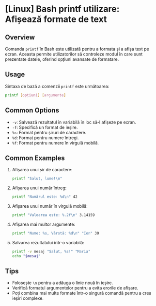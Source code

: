 # [Linux] Bash printf utilizare: Afișează formate de text

## Overview
Comanda `printf` în Bash este utilizată pentru a formata și a afișa text pe ecran. Aceasta permite utilizatorilor să controleze modul în care sunt prezentate datele, oferind opțiuni avansate de formatare.

## Usage
Sintaxa de bază a comenzii `printf` este următoarea:

```bash
printf [opțiuni] [argumente]
```

## Common Options
- `-v`: Salvează rezultatul în variabilă în loc să-l afișeze pe ecran.
- `-f`: Specifică un format de ieșire.
- `%s`: Format pentru șiruri de caractere.
- `%d`: Format pentru numere întregi.
- `%f`: Format pentru numere în virgulă mobilă.

## Common Examples
1. Afișarea unui șir de caractere:
   ```bash
   printf "Salut, lume!\n"
   ```

2. Afișarea unui număr întreg:
   ```bash
   printf "Numărul este: %d\n" 42
   ```

3. Afișarea unui număr în virgulă mobilă:
   ```bash
   printf "Valoarea este: %.2f\n" 3.14159
   ```

4. Afișarea mai multor argumente:
   ```bash
   printf "Nume: %s, Vârstă: %d\n" "Ion" 30
   ```

5. Salvarea rezultatului într-o variabilă:
   ```bash
   printf -v mesaj "Salut, %s!" "Maria"
   echo "$mesaj"
   ```

## Tips
- Folosește `\n` pentru a adăuga o linie nouă în ieșire.
- Verifică formatul argumentelor pentru a evita erorile de afișare.
- Poți combina mai multe formate într-o singură comandă pentru a crea ieșiri complexe.